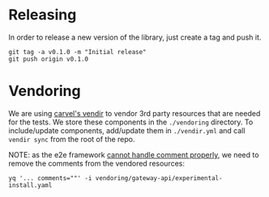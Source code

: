 # Releasing

In order to release a new version of the library, just create a tag and push it.
```
git tag -a v0.1.0 -m "Initial release"
git push origin v0.1.0
```

# Vendoring
We are using [carvel's vendir](https://carvel.dev/vendir/) to vendor 3rd party resources that are needed for the tests.
We store these components in the `./vendoring` directory. To include/update components, add/update them in `./vendir.yml`
and call `vendir sync` from the root of the repo.

NOTE: as the e2e framework [cannot handle comment properly](https://github.com/kubernetes-sigs/e2e-framework/issues/388),
we need to remove the comments from the vendored resources:
```shell
yq '... comments=""' -i vendoring/gateway-api/experimental-install.yaml
```

